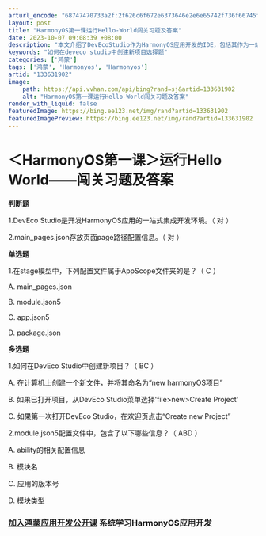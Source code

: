 ```yaml
---
arturl_encode: "68747470733a2f:2f626c6f672e6373646e2e6e65742f736f66745f7a7a74692f:61727469636c652f64657461696c732f313333363331393032"
layout: post
title: "HarmonyOS第一课运行Hello-World闯关习题及答案"
date: 2023-10-07 09:08:39 +08:00
description: "本文介绍了DevEcoStudio作为HarmonyOS应用开发的IDE，包括其作为一站式开发环境的"
keywords: "如何在deveco studio中创建新项目选择题"
categories: ['鸿蒙']
tags: ['鸿蒙', 'Harmonyos', 'Harmonyos']
artid: "133631902"
image:
    path: https://api.vvhan.com/api/bing?rand=sj&artid=133631902
    alt: "HarmonyOS第一课运行Hello-World闯关习题及答案"
render_with_liquid: false
featuredImage: https://bing.ee123.net/img/rand?artid=133631902
featuredImagePreview: https://bing.ee123.net/img/rand?artid=133631902
---
```


# ＜HarmonyOS第一课＞运行Hello World——闯关习题及答案

****判断题****

1.DevEco Studio是开发HarmonyOS应用的一站式集成开发环境。（ 对 ）

2.main\_pages.json存放页面page路径配置信息。（ 对 ）

****单选题****

1.在stage模型中，下列配置文件属于AppScope文件夹的是？（ C ）

A. main\_pages.json

B. module.json5

C. app.json5

D. package.json

****多选题****

1.如何在DevEco Studio中创建新项目？（ BC ）

A. 在计算机上创建一个新文件，并将其命名为“new harmonyOS项目”

B. 如果已打开项目，从DevEco Studio菜单选择'file>new>Create Project'

C. 如果第一次打开DevEco Studio，在欢迎页点击“Create new Project”

2.module.json5配置文件中，包含了以下哪些信息？（ ABD ）

A. ability的相关配置信息

B. 模块名

C. 应用的版本号

D. 模块类型

### [加入鸿蒙应用开发公开课](https://developer.huawei.com/consumer/cn/training/classDetail/f79dd7639a974ac68564844e576fd48d "加入鸿蒙应用开发公开课") 系统学习HarmonyOS应用开发